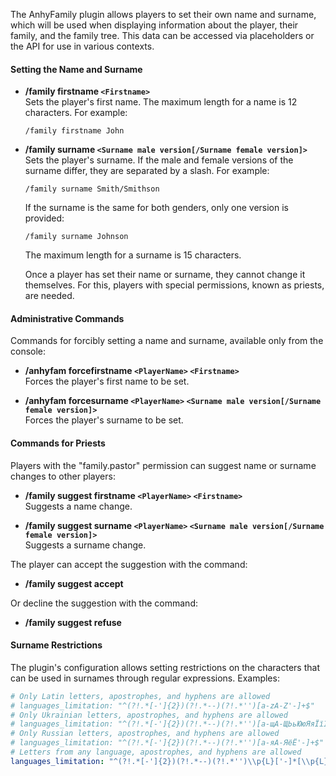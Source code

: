 The AnhyFamily plugin allows players to set their own name and surname, which will be used when displaying information about the player, their family, and the family tree. This data can be accessed via placeholders or the API for use in various contexts.

#### Setting the Name and Surname

- **/family firstname `<Firstname>`**  
  Sets the player's first name. The maximum length for a name is 12 characters. For example:
  ```
  /family firstname John
  ```

- **/family surname `<Surname male version[/Surname female version]>`**  
  Sets the player's surname. If the male and female versions of the surname differ, they are separated by a slash. For example:
  ```
  /family surname Smith/Smithson
  ```
  If the surname is the same for both genders, only one version is provided:
  ```
  /family surname Johnson
  ```
  The maximum length for a surname is 15 characters.

  Once a player has set their name or surname, they cannot change it themselves. For this, players with special permissions, known as priests, are needed.

#### Administrative Commands

Commands for forcibly setting a name and surname, available only from the console:

- **/anhyfam forcefirstname `<PlayerName>` `<Firstname>`**  
  Forces the player's first name to be set.

- **/anhyfam forcesurname `<PlayerName>` `<Surname male version[/Surname female version]>`**  
  Forces the player's surname to be set.

#### Commands for Priests

Players with the "family.pastor" permission can suggest name or surname changes to other players:

- **/family suggest firstname `<PlayerName>` `<Firstname>`**  
  Suggests a name change.

- **/family suggest surname `<PlayerName>` `<Surname male version[/Surname female version]>`**  
  Suggests a surname change.

The player can accept the suggestion with the command:
- **/family suggest accept**

Or decline the suggestion with the command:
- **/family suggest refuse**

#### Surname Restrictions

The plugin's configuration allows setting restrictions on the characters that can be used in surnames through regular expressions. Examples:

```yaml
# Only Latin letters, apostrophes, and hyphens are allowed
# languages_limitation: "^(?!.*[-']{2})(?!.*--)(?!.*'')[a-zA-Z'-]+$"
# Only Ukrainian letters, apostrophes, and hyphens are allowed
# languages_limitation: "^(?!.*[-']{2})(?!.*--)(?!.*'')[а-щА-ЩЬьЮюЯяЇїІіЄєҐґ'-]+$"
# Only Russian letters, apostrophes, and hyphens are allowed
# languages_limitation: "^(?!.*[-']{2})(?!.*--)(?!.*'')[а-яА-ЯёЁ'-]+$"
# Letters from any language, apostrophes, and hyphens are allowed
languages_limitation: "^(?!.*[-']{2})(?!.*--)(?!.*'')\\p{L}['-]*[\\p{L}]+$"
```
